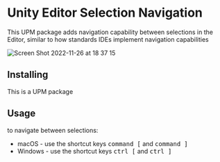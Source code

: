 # Unity Editor Selection Navigation

This UPM package adds navigation capability between selections in the Editor, similar to how standards IDEs implement navigation capabilities

![Screen Shot 2022-11-26 at 18 37 15](https://user-images.githubusercontent.com/113387610/204100484-e7d2b9aa-3dce-4120-83b1-1258c007a373.png)

## Installing
This is a UPM package

## Usage
to navigate between selections:
+ macOS - use the shortcut keys <kbd>command [</kbd> and  <kbd>command ]</kbd>
+ Windows - use the shortcut keys <kbd>ctrl [</kbd> and  <kbd>ctrl ]</kbd> 
